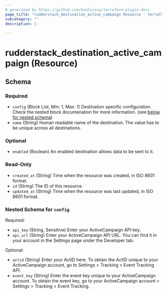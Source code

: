 ```yaml
---
# generated by https://github.com/hashicorp/terraform-plugin-docs
page_title: "rudderstack_destination_active_campaign Resource - terraform-provider-rudderstack"
subcategory: ""
description: |-
  
---
```


# rudderstack_destination_active_campaign (Resource)





<!-- schema generated by tfplugindocs -->
## Schema

### Required

- `config` (Block List, Min: 1, Max: 1) Destination specific configuration. Check the nested block documenation for more information. (see [below for nested schema](#nestedblock--config))
- `name` (String) Human readable name of the destination. The value has to be unique across all destinations.

### Optional

- `enabled` (Boolean) An enabled destination allows data to be sent to it.

### Read-Only

- `created_at` (String) Time when the resource was created, in ISO 8601 format.
- `id` (String) The ID of this resource.
- `updated_at` (String) Time when the resource was last updated, in ISO 8601 format.

<a id="nestedblock--config"></a>
### Nested Schema for `config`

Required:

- `api_key` (String, Sensitive) Enter your ActiveCampaign API key.
- `api_url` (String) Enter your ActiveCampaign API URL. You can find it in your account in the Settings page under the Developer tab.

Optional:

- `actid` (String) Enter your ActID here. To obtain the ActID unique to your ActiveCampaign account, go to Settings > Tracking > Event Tracking API.
- `event_key` (String) Enter the event key unique to your ActiveCampaign account. To obtain the event key, go to your ActiveCampaign account > Settings > Tracking > Event Tracking.


